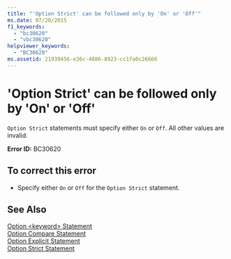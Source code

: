 ```yaml
---
title: "'Option Strict' can be followed only by 'On' or 'Off'"
ms.date: 07/20/2015
f1_keywords: 
  - "bc30620"
  - "vbc30620"
helpviewer_keywords: 
  - "BC30620"
ms.assetid: 21939456-e36c-4886-8923-cc1fa0c26666
---
```

# 'Option Strict' can be followed only by 'On' or 'Off'
`Option Strict` statements must specify either `On` or `Off`. All other values are invalid.  
  
 **Error ID:** BC30620  
  
## To correct this error  
  
-   Specify either `On` or `Off` for the `Option Strict` statement.  
  
## See Also  
 [Option \<keyword> Statement](../../visual-basic/language-reference/statements/option-keyword-statement.md)  
 [Option Compare Statement](../../visual-basic/language-reference/statements/option-compare-statement.md)  
 [Option Explicit Statement](../../visual-basic/language-reference/statements/option-explicit-statement.md)  
 [Option Strict Statement](../../visual-basic/language-reference/statements/option-strict-statement.md)
